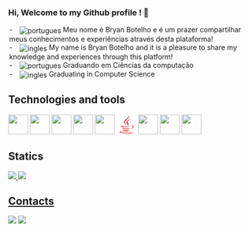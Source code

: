 ### Hi, Welcome to my Github profile ! 👋

<div style="margin: 2px;">
- &ensp; <img align="center" alt="portugues" height="23" src="https://cdn.icon-icons.com/icons2/40/PNG/128/flagofBrazil_6577.png"> Meu nome é Bryan Botelho e é um prazer compartilhar meus conhecimentos e experiências através desta plataforma! <br>
- &ensp; <img align="center" alt="ingles" height="23" src= "https://cdn-icons-png.flaticon.com/512/330/330459.png"> My name is Bryan Botelho and it is a pleasure to share my knowledge and experiences through this platform! <br>
- &ensp; <img align="center" alt="portugues" height="23" src="https://cdn.icon-icons.com/icons2/40/PNG/128/flagofBrazil_6577.png"> Graduando em Ciências da computação <br> 
- &ensp; <img align="center" alt="ingles" height="23" src= "https://cdn-icons-png.flaticon.com/512/330/330459.png"> Graduating in Computer Science <br> 
 </div>
 
## Technologies and tools
<div>
<img src="https://cdn.jsdelivr.net/gh/devicons/devicon/icons/git/git-original.svg" width="40" height="40"/>
<img src="https://cdn.jsdelivr.net/gh/devicons/devicon/icons/linux/linux-original.svg" width="40" height="40"/>
<img src="https://cdn.jsdelivr.net/gh/devicons/devicon/icons/html5/html5-original.svg" width="40" height="40"/>
<img src="https://cdn.jsdelivr.net/gh/devicons/devicon/icons/css3/css3-original.svg" width="40" height="40"/>
<img src="https://cdn.jsdelivr.net/gh/devicons/devicon/icons/javascript/javascript-original.svg" width="40" height="40"/>
<img src="https://raw.githubusercontent.com/devicons/devicon/master/icons/java/java-plain.svg" height="40" width="40" />
<img src="https://icongr.am/devicon/csharp-original.svg" height="40" width="40" />
<img src="https://icongr.am/devicon/cplusplus-original.svg" height="40" width="40" />
<img src="https://icongr.am/devicon/postgresql-original.svg" height="40" width="40" />
</div>

## Statics 
  <div>
  <a href="https://github.com/bryanbotelho">
  <img loading="lazy" height="150em" src="https://github-readme-stats.vercel.app/api?username=bryanbotelho&show_icons=true&theme=dark&include_all_commits-true&count_private=true"/>
  <img loading="lazy" height="150em" src="https://github-readme-stats.vercel.app/api/top-langs/?username=bryanbotelho&layout=compact&langs_count=7&theme=dark"/>
  </div>
   
## Contacts
<div>
  <a href = "mailto:gamezer.top01@gmail.com"><img src="https://img.shields.io/badge/-Gmail-%23333?style=for-the-badge&logo=gmail&logoColor=white" target="_blank"></a>
  <a href="https://www.linkedin.com/in/bryan-botelho-671251212/" target="_blank"><img src="https://img.shields.io/badge/-LinkedIn-%230077B5?style=for-the-badge&logo=linkedin&logoColor=white" target="_blank"></a>
</div>
